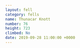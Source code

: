 ```yaml
---
layout: fell
category: fells
name: Thunacar Knott
number: 76
height: 723
climbed: No
date: 2019-09-28 11:00:00 +0000
---
```

